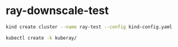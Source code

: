 # ray-downscale-test

```sh
kind create cluster --name ray-test --config kind-config.yaml

kubectl create -k kuberay/
```
